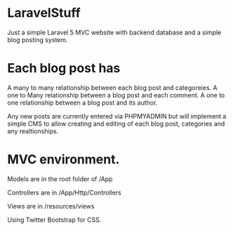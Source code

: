 # LaravelStuff
Just a simple Laravel 5 MVC website with backend database and a simple blog posting system. 

# Each blog post has 
  A many to many relationship between each blog post and categoreies.
  A one to Many relationship between a blog post and each comment. 
  A one to one relationship between a blog post and its author. 
  
  
Any new posts are currently entered via PHPMYADMIN but will implement a simple CMS to allow creating and editing of each blog post, categories and any realtionships. 


# MVC environment.

Models are in the root folder of /App 

Controllers are in /App/Http/Controllers

Views are in /resources/views


Using Twitter Bootstrap for CSS.
